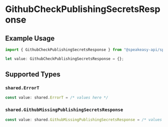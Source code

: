 # GithubCheckPublishingSecretsResponse

## Example Usage

```typescript
import { GithubCheckPublishingSecretsResponse } from "@speakeasy-api/speakeasy-client-sdk-typescript/sdk/models/operations";

let value: GithubCheckPublishingSecretsResponse = {};
```

## Supported Types

### `shared.ErrorT`

```typescript
const value: shared.ErrorT = /* values here */
```

### `shared.GithubMissingPublishingSecretsResponse`

```typescript
const value: shared.GithubMissingPublishingSecretsResponse = /* values here */
```

